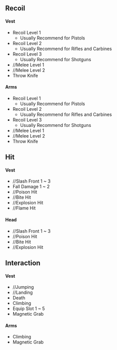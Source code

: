 ## Recoil

#### Vest

- Recoil Level 1
  - Usually Recommend for Pistols
- Recoil Level 2
  - Usually Recommend for Rifles and Carbines
- Recoil Level 3
  - Usually Recommend for Shotguns
- //Melee Level 1
- //Melee Level 2
- Throw Knife

#### Arms

- Recoil Level 1
  - Usually Recommend for Pistols
- Recoil Level 2
  - Usually Recommend for Rifles and Carbines
- Recoil Level 3
  - Usually Recommend for Shotguns
- //Melee Level 1
- //Melee Level 2
- Throw Knife



## Hit

#### Vest

- //Slash Front 1 ~ 3
- Fall Damage 1 ~ 2
- //Poison Hit
- //Bite Hit
- //Explosion Hit
- //Flame Hit

#### Head

- //Slash Front 1 ~ 3
- //Poison Hit
- //Bite Hit
- //Explosion Hit



## Interaction

#### Vest

- //Jumping
- //Landing
- Death
- Climbing
- Equip Slot 1 ~ 5
- Magnetic Grab

#### Arms

- Climbing
- Magnetic Grab

